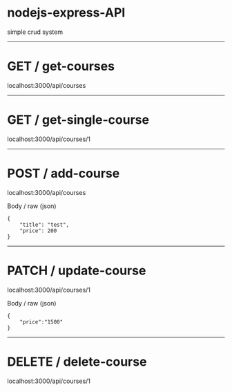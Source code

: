 # nodejs-express-API
simple crud system
_____________________________________________________________

# GET / get-courses
localhost:3000/api/courses

- - - - - - - - - - - - - - - - - - - - - - - - - - - - - - - 

# GET / get-single-course
localhost:3000/api/courses/1

- - - - - - - - - - - - - - - - - - - - - - - - - - - - - - - 

# POST / add-course
localhost:3000/api/courses

Body / raw (json)

    {
        "title": "test",
        "price": 200
    }

- - - - - - - - - - - - - - - - - - - - - - - - - - - - - - - 

# PATCH / update-course
localhost:3000/api/courses/1

Body / raw (json)

    {
        "price":"1500"
    }

- - - - - - - - - - - - - - - - - - - - - - - - - - - - - - - 

# DELETE / delete-course
localhost:3000/api/courses/1
